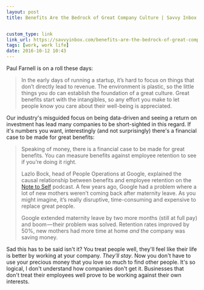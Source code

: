 ```yaml
---
layout: post
title: Benefits Are the Bedrock of Great Company Culture | Savvy Inbox


custom_type: link
link_url: https://savvyinbox.com/benefits-are-the-bedrock-of-great-company-culture-10c94bb81cb2#.nyopznw8e
tags: [work, work life]
date: 2016-10-12 10:43
---
```

Paul Farnell is on a roll these days:

> In the early days of running a startup, it’s hard to focus on things that don’t directly lead to revenue. The environment is plastic, so the little things you do can establish the foundation of a great culture. Great benefits start with the intangibles, so any effort you make to let people know you care about their well-being is appreciated.

Our industry's misguided focus on being data-driven and seeing a return on investment has lead many companies to be short-sighted in this regard. If it's numbers you want, interestingly (and not surprisingly) there's a financial case to be made for great benefits:

> Speaking of money, there is a financial case to be made for great benefits. You can measure benefits against employee retention to see if you’re doing it right.
 >
> Lazlo Bock, head of People Operations at Google, explained the causal relationship between benefits and employee retention on the [Note to Self](http://www.wnyc.org/story/google-test-case-gender-bias/) podcast. A few years ago, Google had a problem where a lot of new mothers weren’t coming back after maternity leave. As you might imagine, it’s really disruptive, time-consuming and expensive to replace great people.
>
> Google extended maternity leave by two more months (still at full pay) and boom — their problem was solved. Retention rates improved by 50%, new mothers had more time at home *and* the company was saving money.

Sad this has to be said isn't it? You treat people well, they'll feel like their life is better by working at your company. *They'll stay*. Now you don't have to use your precious money that you love so much to find other people. It's so logical, I don't understand how companies don't get it. Businesses that don't treat their employees well prove to be working against their own interests.
